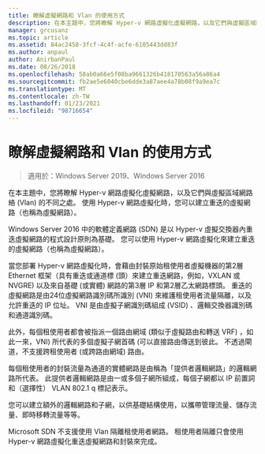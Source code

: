 ```yaml
---
title: 瞭解虛擬網路和 Vlan 的使用方式
description: 在本主題中，您將瞭解 Hyper-v 網路虛擬化虛擬網路，以及它們與虛擬區域網路絡 (Vlan) 的不同之處。 使用 Hyper-v 網路虛擬化時，您可以建立重迭的虛擬網路（也稱為虛擬網路）。
manager: grcusanz
ms.topic: article
ms.assetid: 84ac2458-3fcf-4c4f-acfe-6105443dd83f
ms.author: anpaul
author: AnirbanPaul
ms.date: 08/26/2018
ms.openlocfilehash: 58ab0a66e5f08ba9661326b418170563a56a86a4
ms.sourcegitcommit: fb2ae5e6040cbe6dde3a87aee4a78b08f9a9ea7c
ms.translationtype: MT
ms.contentlocale: zh-TW
ms.lasthandoff: 01/23/2021
ms.locfileid: "98716654"
---
```

# <a name="understand-the-usage-of-virtual-networks-and-vlans"></a>瞭解虛擬網路和 Vlan 的使用方式

>適用於：Windows Server 2019、Windows Server 2016

在本主題中，您將瞭解 Hyper-v 網路虛擬化虛擬網路，以及它們與虛擬區域網路絡 (Vlan) 的不同之處。 使用 Hyper-v 網路虛擬化時，您可以建立重迭的虛擬網路（也稱為虛擬網路）。

Windows Server 2016 中的軟體定義網路 (SDN) 是以 Hyper-v 虛擬交換器內重迭虛擬網路的程式設計原則為基礎。 您可以使用 Hyper-v 網路虛擬化來建立重迭的虛擬網路（也稱為虛擬網路）。

當您部署 Hyper-v 網路虛擬化時，會藉由封裝原始租使用者虛擬機器的第2層 Ethernet 框架（具有重迭或通道標 (頭）來建立重迭網路，例如，VXLAN 或 NVGRE) 以及來自基礎 (或實體) 網路的第3層 IP 和第2層乙太網路標頭。 重迭的虛擬網路是由24位虛擬網路識別碼所識別 (VNI) 來維護租使用者流量隔離，以及允許重迭的 IP 位址。 VNI 是由虛擬子網識別碼組成 (VSID) 、邏輯交換器識別碼和通道識別碼。

此外，每個租使用者都會被指派一個路由網域 (類似于虛擬路由和轉送 VRF) ，如此一來，VNI) 所代表的多個虛擬子網首碼 (可以直接路由傳送到彼此。 不透過閘道，不支援跨租使用者 (或跨路由網域) 路由。

每個租使用者的封裝流量為通道的實體網路是由稱為「提供者邏輯網路」的邏輯網路所代表。 此提供者邏輯網路是由一或多個子網所組成，每個子網都以 IP 前置詞和（選擇性） VLAN 802.1 q 標記表示。

您可以建立額外的邏輯網路和子網，以供基礎結構使用，以攜帶管理流量、儲存流量、即時移轉流量等等。

Microsoft SDN 不支援使用 Vlan 隔離租使用者網路。 租使用者隔離只會使用 Hyper-v 網路虛擬化重迭虛擬網路和封裝來完成。
